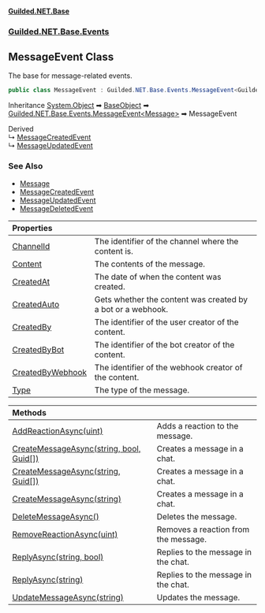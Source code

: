 
#### [Guilded.NET.Base](Guilded_NET_Base 'Guilded.NET.Base')
### [Guilded.NET.Base.Events](Guilded_NET_Base#Guilded_NET_Base_Events 'Guilded.NET.Base.Events')
## MessageEvent Class

The base for message-related events.
```csharp
public class MessageEvent : Guilded.NET.Base.Events.MessageEvent<Guilded.NET.Base.Content.Message>
```

Inheritance [System.Object](https://docs.microsoft.com/en-us/dotnet/api/System.Object 'System.Object') &#x27A1; [BaseObject](BaseObject 'Guilded.NET.Base.BaseObject') &#x27A1; [Guilded.NET.Base.Events.MessageEvent&lt;](MessageEvent_T_ 'Guilded.NET.Base.Events.MessageEvent&lt;T&gt;')[Message](Message 'Guilded.NET.Base.Content.Message')[&gt;](MessageEvent_T_ 'Guilded.NET.Base.Events.MessageEvent&lt;T&gt;') &#x27A1; MessageEvent

Derived  
&#8627; [MessageCreatedEvent](MessageCreatedEvent 'Guilded.NET.Base.Events.MessageCreatedEvent')  
&#8627; [MessageUpdatedEvent](MessageUpdatedEvent 'Guilded.NET.Base.Events.MessageUpdatedEvent')

### See Also
- [Message](Message 'Guilded.NET.Base.Content.Message')
- [MessageCreatedEvent](MessageCreatedEvent 'Guilded.NET.Base.Events.MessageCreatedEvent')
- [MessageUpdatedEvent](MessageUpdatedEvent 'Guilded.NET.Base.Events.MessageUpdatedEvent')
- [MessageDeletedEvent](MessageDeletedEvent 'Guilded.NET.Base.Events.MessageDeletedEvent')

| Properties | |
| :--- | :--- |
| [ChannelId](MessageEvent_ChannelId 'Guilded.NET.Base.Events.MessageEvent.ChannelId') | The identifier of the channel where the content is. |
| [Content](MessageEvent_Content 'Guilded.NET.Base.Events.MessageEvent.Content') | The contents of the message. |
| [CreatedAt](MessageEvent_CreatedAt 'Guilded.NET.Base.Events.MessageEvent.CreatedAt') | The date of when the content was created. |
| [CreatedAuto](MessageEvent_CreatedAuto 'Guilded.NET.Base.Events.MessageEvent.CreatedAuto') | Gets whether the content was created by a bot or a webhook. |
| [CreatedBy](MessageEvent_CreatedBy 'Guilded.NET.Base.Events.MessageEvent.CreatedBy') | The identifier of the user creator of the content. |
| [CreatedByBot](MessageEvent_CreatedByBot 'Guilded.NET.Base.Events.MessageEvent.CreatedByBot') | The identifier of the bot creator of the content. |
| [CreatedByWebhook](MessageEvent_CreatedByWebhook 'Guilded.NET.Base.Events.MessageEvent.CreatedByWebhook') | The identifier of the webhook creator of the content. |
| [Type](MessageEvent_Type 'Guilded.NET.Base.Events.MessageEvent.Type') | The type of the message. |

| Methods | |
| :--- | :--- |
| [AddReactionAsync(uint)](MessageEvent_AddReactionAsync(uint) 'Guilded.NET.Base.Events.MessageEvent.AddReactionAsync(uint)') | Adds a reaction to the message. |
| [CreateMessageAsync(string, bool, Guid[])](MessageEvent_CreateMessageAsync(string_bool_Guid__) 'Guilded.NET.Base.Events.MessageEvent.CreateMessageAsync(string, bool, System.Guid[])') | Creates a message in a chat. |
| [CreateMessageAsync(string, Guid[])](MessageEvent_CreateMessageAsync(string_Guid__) 'Guilded.NET.Base.Events.MessageEvent.CreateMessageAsync(string, System.Guid[])') | Creates a message in a chat. |
| [CreateMessageAsync(string)](MessageEvent_CreateMessageAsync(string) 'Guilded.NET.Base.Events.MessageEvent.CreateMessageAsync(string)') | Creates a message in a chat. |
| [DeleteMessageAsync()](MessageEvent_DeleteMessageAsync() 'Guilded.NET.Base.Events.MessageEvent.DeleteMessageAsync()') | Deletes the message. |
| [RemoveReactionAsync(uint)](MessageEvent_RemoveReactionAsync(uint) 'Guilded.NET.Base.Events.MessageEvent.RemoveReactionAsync(uint)') | Removes a reaction from the message. |
| [ReplyAsync(string, bool)](MessageEvent_ReplyAsync(string_bool) 'Guilded.NET.Base.Events.MessageEvent.ReplyAsync(string, bool)') | Replies to the message in the chat. |
| [ReplyAsync(string)](MessageEvent_ReplyAsync(string) 'Guilded.NET.Base.Events.MessageEvent.ReplyAsync(string)') | Replies to the message in the chat. |
| [UpdateMessageAsync(string)](MessageEvent_UpdateMessageAsync(string) 'Guilded.NET.Base.Events.MessageEvent.UpdateMessageAsync(string)') | Updates the message. |

